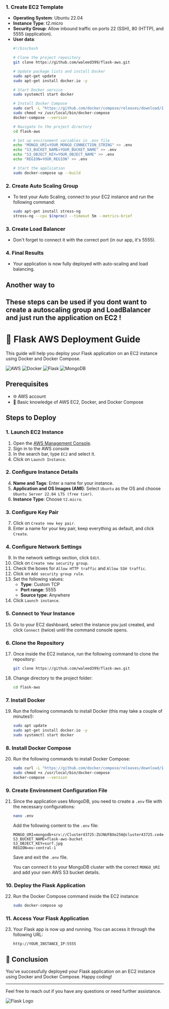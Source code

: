 ### 1. Create EC2 Template

- **Operating System**: Ubuntu 22.04
- **Instance Type**: t2.micro
- **Security Group**: Allow inbound traffic on ports 22 (SSH), 80 (HTTP), and 5555 (application).
- **User data**:
    ```bash
    #!/bin/bash

    # Clone the project repository
    git clone https://github.com/waleed399/flask-aws.git

    # Update package lists and install Docker
    sudo apt-get update
    sudo apt-get install docker.io -y

    # Start Docker service
    sudo systemctl start docker

    # Install Docker Compose
    sudo curl -L "https://github.com/docker/compose/releases/download/1.29.2/docker-compose-$(uname -s)-$(uname -m)" -o /usr/local/bin/docker-compose
    sudo chmod +x /usr/local/bin/docker-compose
    docker-compose --version

    # Navigate to the project directory
    cd flask-aws

    # Set up environment variables in .env file
    echo "MONGO_URI=YOUR_MONGO_CONNECTION_STRING" >> .env
    echo "S3_BUCKET_NAME=YOUR_BUCKET_NAME" >> .env
    echo "S3_OBJECT_KEY=YOUR_OBJECT_NAME" >> .env
    echo "REGION=YOUR_REGION" >> .env

    # Start the application
    sudo docker-compose up --build
    ```

### 2. Create Auto Scaling Group

- To test your Auto Scaling, connect to your EC2 instance and run the following command:
    ```bash
    sudo apt-get install stress-ng
    stress-ng --cpu $(nproc) --timeout 5m --metrics-brief
    ```

### 3. Create Load Balancer

- Don't forget to connect it with the correct port (in our app, it's 5555).

### 4. Final Results

- Your application is now fully deployed with auto-scaling and load balancing.

## Another way to 
## These steps can be used if you dont want to create a autoscaling group and LoadBalancer and just run the application on EC2 !
# 🐍 Flask AWS Deployment Guide

This guide will help you deploy your Flask application on an EC2 instance using Docker and Docker Compose.

![AWS](https://img.shields.io/badge/AWS-EC2-orange)
![Docker](https://img.shields.io/badge/Docker-blue)
![Flask](https://img.shields.io/badge/Flask-1.1.2-green)
![MongoDB](https://img.shields.io/badge/MongoDB-4.4-brightgreen)

## Prerequisites

- 🌐 AWS account
- 🧠 Basic knowledge of AWS EC2, Docker, and Docker Compose

## Steps to Deploy

### 1. Launch EC2 Instance

1. Open the [AWS Management Console](https://aws.amazon.com/).
2. Sign in to the AWS console
3. In the search bar, type `EC2` and select it.
4. Click on `Launch Instance`.

### 2. Configure Instance Details

4. **Name and Tags**: Enter a name for your instance.
5. **Application and OS Images (AMI)**: Select `Ubuntu` as the OS and choose `Ubuntu Server 22.04 LTS (free tier)`.
6. **Instance Type**: Choose `t2.micro`.

### 3. Configure Key Pair

7. Click on `Create new key pair`.
8. Enter a name for your key pair, keep everything as default, and click `Create`.

### 4. Configure Network Settings

9. In the network settings section, click `Edit`.
10. Click on `Create new security group`.
11. Check the boxes for `Allow HTTP traffic` and `Allow SSH traffic`.
12. Click on `Add security group rule`.
13. Set the following values:
    - **Type**: Custom TCP
    - **Port range**: 5555
    - **Source type**: Anywhere
14. Click `Launch instance`.

### 5. Connect to Your Instance

15. Go to your EC2 dashboard, select the instance you just created, and click `Connect` (twice) until the command console opens.

### 6. Clone the Repository

17. Once inside the EC2 instance, run the following command to clone the repository:
    ```bash
    git clone https://github.com/waleed399/flask-aws.git
    ```
18. Change directory to the project folder:
    ```bash
    cd flask-aws
    ```

### 7. Install Docker

19. Run the following commands to install Docker (this may take a couple of minutes!):
    ```bash
    sudo apt update
    sudo apt-get install docker.io -y
    sudo systemctl start docker
    ```

### 8. Install Docker Compose

20. Run the following commands to install Docker Compose:
    ```bash
    sudo curl -L "https://github.com/docker/compose/releases/download/1.29.2/docker-compose-$(uname -s)-$(uname -m)" -o /usr/local/bin/docker-compose
    sudo chmod +x /usr/local/bin/docker-compose
    docker-compose --version
    ```

### 9. Create Environment Configuration File

21. Since the application uses MongoDB, you need to create a `.env` file with the necessary configurations:
    ```bash
    nano .env
    ```
    Add the following content to the `.env` file:
    ```
    MONGO_URI=mongodb+srv://Cluster43725:ZUJNUFBXe256@cluster43725.ce4eyvw.mongodb.net/test
    S3_BUCKET_NAME=flask-aws-bucket
    S3_OBJECT_KEY=surf.jpg
    REGION=eu-central-1
    ```
    Save and exit the `.env` file.
    
    You can connect it to your MongoDB cluster with the correct `MONGO_URI` and add your own AWS S3 bucket details.

### 10. Deploy the Flask Application

22. Run the Docker Compose command inside the EC2 instance:
    ```bash
    sudo docker-compose up
    ```

### 11. Access Your Flask Application

23. Your Flask app is now up and running. You can access it through the following URL:
    ```
    http://YOUR_INSTANCE_IP:5555
    ```

## 🎉 Conclusion

You've successfully deployed your Flask application on an EC2 instance using Docker and Docker Compose. Happy coding!

---

Feel free to reach out if you have any questions or need further assistance.

![Flask Logo](https://flask.palletsprojects.com/en/2.0.x/_images/flask-logo.png)
